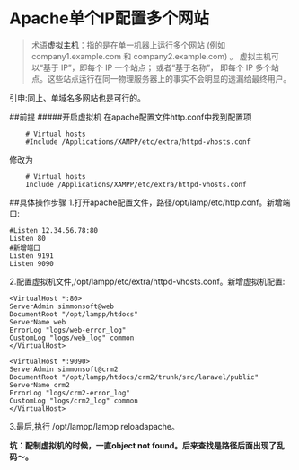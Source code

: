 Apache单个IP配置多个网站
=====================
>术语[虚拟主机](http://httpd.apache.org/docs/2.4/vhosts/)：指的是在单一机器上运行多个网站 (例如 company1.example.com 和 company2.example.com) 。 虚拟主机可以“基于 IP”，即每个 IP 一个站点； 或者“基于名称”， 即每个 IP 多个站点。这些站点运行在同一物理服务器上的事实不会明显的透漏给最终用户。

引申:同上、单域名多网站也是可行的。

##前提
#####开启虚拟机
在apache配置文件http.conf中找到配置项
		
		# Virtual hosts                                                                                                         
    	#Include /Applications/XAMPP/etc/extra/httpd-vhosts.conf  
修改为

	    # Virtual hosts                                                                                                         
    	Include /Applications/XAMPP/etc/extra/httpd-vhosts.conf  
##具体操作步骤
1.打开apache配置文件，路径/opt/lamp/etc/http.conf。新增端口:
	
	#Listen 12.34.56.78:80
	Listen 80
	#新增端口
	Listen 9191
	Listen 9090
2.配置虚拟机文件,/opt/lampp/etc/extra/httpd-vhosts.conf。新增虚拟机配置:
	
	<VirtualHost *:80>
    ServerAdmin simmonsoft@web
    DocumentRoot "/opt/lampp/htdocs"
    ServerName web
    ErrorLog "logs/web-error_log"
    CustomLog "logs/web_log" common
	</VirtualHost>

	<VirtualHost *:9090>
    ServerAdmin simmonsoft@crm2
    DocumentRoot "/opt/lampp/htdocs/crm2/trunk/src/laravel/public"
    ServerName crm2
    ErrorLog "logs/crm2-error_log"
    CustomLog "logs/crm2_log" common
	</VirtualHost>
3.最后,执行 /opt/lampp/lampp  reloadapache。

**坑：配制虚拟机的时候，一直object not found。后来查找是路径后面出现了乱码～。**